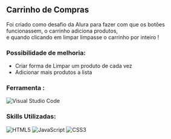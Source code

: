 ## Carrinho de Compras

<P> Foi criado como desafio da Alura para fazer com que os botões funcionassem, o carrinho adiciona produtos, <br> e quando clicando em limpar limpasse o carrinho por inteiro !</P>

### Possibilidade de melhoria: 

<ul>
  <li> Criar forma de Limpar um produto de cada vez </li>
  <li> Adicionar mais produtos a lista</li>
</ul>

### Ferramenta :

![Visual Studio Code](https://img.shields.io/badge/Visual%20Studio%20Code-0078d7.svg?style=for-the-badge&logo=visual-studio-code&logoColor=white)

### Skills Utilizadas:

![HTML5](https://img.shields.io/badge/html5-%23E34F26.svg?style=for-the-badge&logo=html5&logoColor=white)
![JavaScript](https://img.shields.io/badge/javascript-%23323330.svg?style=for-the-badge&logo=javascript&logoColor=%23F7DF1E)
![CSS3](https://img.shields.io/badge/css3-%231572B6.svg?style=for-the-badge&logo=css3&logoColor=white)
